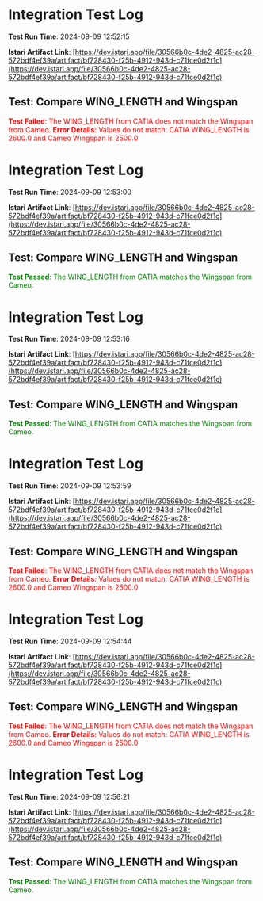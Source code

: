 # Integration Test Log

**Test Run Time**: 2024-09-09 12:52:15

**Istari Artifact Link**: [https://dev.istari.app/file/30566b0c-4de2-4825-ac28-572bdf4ef39a/artifact/bf728430-f25b-4912-943d-c71fce0d2f1c](https://dev.istari.app/file/30566b0c-4de2-4825-ac28-572bdf4ef39a/artifact/bf728430-f25b-4912-943d-c71fce0d2f1c)

## Test: Compare WING_LENGTH and Wingspan

<span style='color: red;'>**Test Failed**: The WING_LENGTH from CATIA does not match the Wingspan from Cameo.</span>
<span style='color: red;'>**Error Details**: Values do not match: CATIA WING_LENGTH is 2600.0 and Cameo Wingspan is 2500.0</span>

# Integration Test Log

**Test Run Time**: 2024-09-09 12:53:00

**Istari Artifact Link**: [https://dev.istari.app/file/30566b0c-4de2-4825-ac28-572bdf4ef39a/artifact/bf728430-f25b-4912-943d-c71fce0d2f1c](https://dev.istari.app/file/30566b0c-4de2-4825-ac28-572bdf4ef39a/artifact/bf728430-f25b-4912-943d-c71fce0d2f1c)

## Test: Compare WING_LENGTH and Wingspan

<span style='color: green;'>**Test Passed**: The WING_LENGTH from CATIA matches the Wingspan from Cameo.</span>

# Integration Test Log

**Test Run Time**: 2024-09-09 12:53:16

**Istari Artifact Link**: [https://dev.istari.app/file/30566b0c-4de2-4825-ac28-572bdf4ef39a/artifact/bf728430-f25b-4912-943d-c71fce0d2f1c](https://dev.istari.app/file/30566b0c-4de2-4825-ac28-572bdf4ef39a/artifact/bf728430-f25b-4912-943d-c71fce0d2f1c)

## Test: Compare WING_LENGTH and Wingspan

<span style='color: green;'>**Test Passed**: The WING_LENGTH from CATIA matches the Wingspan from Cameo.</span>

# Integration Test Log

**Test Run Time**: 2024-09-09 12:53:59

**Istari Artifact Link**: [https://dev.istari.app/file/30566b0c-4de2-4825-ac28-572bdf4ef39a/artifact/bf728430-f25b-4912-943d-c71fce0d2f1c](https://dev.istari.app/file/30566b0c-4de2-4825-ac28-572bdf4ef39a/artifact/bf728430-f25b-4912-943d-c71fce0d2f1c)

## Test: Compare WING_LENGTH and Wingspan

<span style='color: red;'>**Test Failed**: The WING_LENGTH from CATIA does not match the Wingspan from Cameo.</span>
<span style='color: red;'>**Error Details**: Values do not match: CATIA WING_LENGTH is 2600.0 and Cameo Wingspan is 2500.0</span>

# Integration Test Log

**Test Run Time**: 2024-09-09 12:54:44

**Istari Artifact Link**: [https://dev.istari.app/file/30566b0c-4de2-4825-ac28-572bdf4ef39a/artifact/bf728430-f25b-4912-943d-c71fce0d2f1c](https://dev.istari.app/file/30566b0c-4de2-4825-ac28-572bdf4ef39a/artifact/bf728430-f25b-4912-943d-c71fce0d2f1c)

## Test: Compare WING_LENGTH and Wingspan

<span style='color: red;'>**Test Failed**: The WING_LENGTH from CATIA does not match the Wingspan from Cameo.</span>
<span style='color: red;'>**Error Details**: Values do not match: CATIA WING_LENGTH is 2600.0 and Cameo Wingspan is 2500.0</span>

# Integration Test Log

**Test Run Time**: 2024-09-09 12:56:21

**Istari Artifact Link**: [https://dev.istari.app/file/30566b0c-4de2-4825-ac28-572bdf4ef39a/artifact/bf728430-f25b-4912-943d-c71fce0d2f1c](https://dev.istari.app/file/30566b0c-4de2-4825-ac28-572bdf4ef39a/artifact/bf728430-f25b-4912-943d-c71fce0d2f1c)

## Test: Compare WING_LENGTH and Wingspan

<span style='color: green;'>**Test Passed**: The WING_LENGTH from CATIA matches the Wingspan from Cameo.</span>

